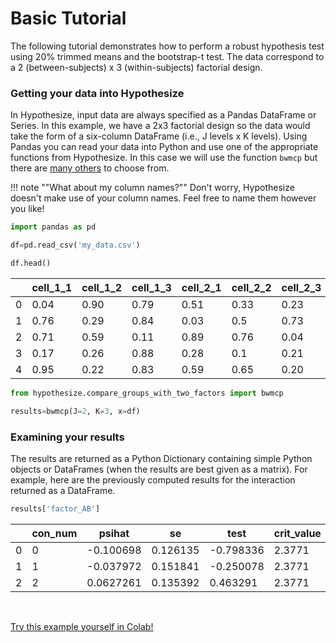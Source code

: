 # Basic Tutorial

The following tutorial demonstrates how to perform a 
robust hypothesis test using 20% trimmed means and 
the bootstrap-t test. The data correspond to a 
2 (between-subjects) x 3 (within-subjects) factorial design. 

### Getting your data into Hypothesize

In Hypothesize, input data are always specified as a Pandas DataFrame or Series. 
In this example, we have a 2x3 factorial design so the data would take the form of 
a six-column DataFrame (i.e., J levels x K levels). Using Pandas you can read your data into Python and 
use one of the appropriate functions from Hypothesize. In this case we will use the function `bwmcp`
but there are [many others](somewhere) to choose from.

!!! note ""What about my column names?""
    Don't worry, Hypothesize doesn't make use of your column names. 
    Feel free to name them however you like!


```python
import pandas as pd

df=pd.read_csv('my_data.csv')

df.head() 
```

|    | cell_1_1   |   cell_1_2 |   cell_1_3 |   cell_2_1 |   cell_2_2 |   cell_2_3 |
|----|------------|------------|------------|------------|------------|------------|
|  0 |  0.04      |   0.90     |   0.79     |  0.51      |   0.33     |  0.23      |
|  1 |  0.76      |   0.29     |   0.84     |  0.03      |   0.5      |  0.73      |
|  2 |  0.71      |   0.59     |   0.11     |  0.89      |   0.76     |  0.04      |
|  3 |  0.17      |   0.26     |   0.88     |  0.28      |   0.1      |  0.21      |
|  4 |  0.95      |   0.22     |   0.83     |  0.59      |   0.65     |  0.20      |
    
```python
from hypothesize.compare_groups_with_two_factors import bwmcp

results=bwmcp(J=2, K=3, x=df)
```

### Examining your results

The results are returned as a Python Dictionary containing simple Python objects
 or DataFrames (when the results are best given as a matrix). For example, here are the 
 previously computed results for the interaction returned as a DataFrame.

```python
results['factor_AB']
```
    
|    |   con_num |     psihat |       se |      test |   crit_value |   p_value |
|--- |---------- |----------- |--------- |---------- |------------- |---------- |
|  0 |         0 | -0.100698  | 0.126135 | -0.798336 |       2.3771 |  0.410684 |
|  1 |         1 | -0.037972  | 0.151841 | -0.250078 |       2.3771 |  0.804674 |
|  2 |         2 |  0.0627261 | 0.135392 |  0.463291 |       2.3771 |  0.659432 |

<br>

<a class="btn btn-info btn-lg btn-block" 
href="https://colab.research.google.com/github/Alcampopiano/hypothesize/blob/master/examples/hypothesize_notebook_for_colab.ipynb" 
target="_blank">Try this example yourself in Colab!</a>
